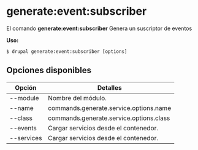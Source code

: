 # generate:event:subscriber
El comando **generate:event:subscriber** Genera un suscriptor de eventos

**Uso:**
```
$ drupal generate:event:subscriber [options] 
```

## Opciones disponibles
Opción | Detalles
-------|-------------
--module | Nombre del módulo.
--name | commands.generate.service.options.name
--class | commands.generate.service.options.class
--events | Cargar servicios desde el contenedor.
--services | Cargar servicios desde el contenedor.
